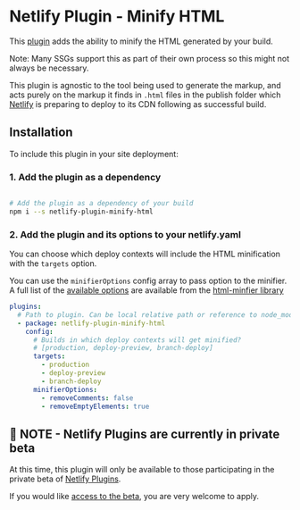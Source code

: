 # Netlify Plugin - Minify HTML

This [plugin](https://www.netlify.com/build/plugins-beta?utm_source=github&utm_medium=plugin-htmlminifier-pnh&utm_campaign=devex) adds the ability to minify the HTML generated by your build.

Note: Many SSGs support this as part of their own process so this might not always be necessary.

This plugin is agnostic to the tool being used to generate the markup, and acts purely on the markup it finds in `.html` files in the publish folder which [Netlify](https://www.netlify.com?utm_source=github&utm_medium=plugin-htmlminifier-pnh&utm_campaign=devex) is preparing to deploy to its CDN following as successful build.

## Installation

To include this plugin in your site deployment:


### 1. Add the plugin as a dependency

```bash

# Add the plugin as a dependency of your build
npm i --s netlify-plugin-minify-html

```


### 2. Add the plugin and its options to your netlify.yaml

You can choose which deploy contexts will include the HTML minification with the `targets` option.

You can use the `minifierOptions` config array to pass option to the minifier. A full list of the [available options](https://www.npmjs.com/package/html-minifier#options-quick-reference) are available from the [html-minfier library](https://www.npmjs.com/package/html-minifier)

```yaml
plugins:
  # Path to plugin. Can be local relative path or reference to node_modules
  - package: netlify-plugin-minify-html
    config:
      # Builds in which deploy contexts will get minified?
      # [production, deploy-preview, branch-deploy]
      targets:
        - production
        - deploy-preview
        - branch-deploy
      minifierOptions:
        - removeComments: false
        - removeEmptyElements: true
```

## 🚨 NOTE - Netlify Plugins are currently in private beta

At this time, this plugin will only be available to those participating in the private beta of [Netlify Plugins](https://www.netlify.com/build/plugins-beta?utm_source=github&utm_medium=plugin-htmlminifier-pnh&utm_campaign=devex).

If you would like [access to the beta](https://www.netlify.com/build/plugins-beta?utm_source=github&utm_medium=plugin-htmlminifier-pnh&utm_campaign=devex), you are very welcome to apply.

